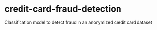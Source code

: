 # credit-card-fraud-detection
Classification model to detect fraud in an anonymized credit card dataset
